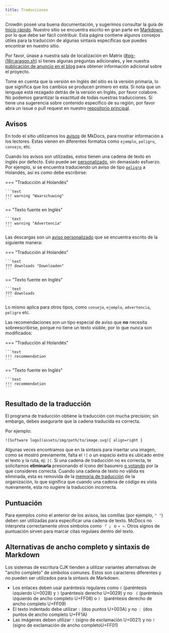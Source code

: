 ```yaml
---
title: Traducciones
---
```


Crowdin poseé una buena documentación, y sugerimos consultar la guía de [Inicio rápido](https://support.crowdin.com/crowdin-intro/). Nuestro sitio se encuentra escrito en gran parte en [Markdown](https://en.wikipedia.org/wiki/Markdown), por lo que debe ser fácil contribuir. Esta página contiene algunos consejos útiles para la traducción de algunas sintaxis específicas que puedes encontrar en nuestro sitio.

Por favor, únase a nuestra sala de localización en Matrix ([#pg-i18n:aragon.sh](https://matrix.to/#/%23pg-i18n:aragon.sh)) si tienes algunas preguntas adicionales, y lee nuestra [publicación de anuncio en el blog](https://blog.privacyguides.org/2023/02/26/i18n-announcement/) para obtener información adicional sobre el proyecto.

Tome en cuenta que la versión en Inglés del sitio es la versión primaria, lo que significa que los cambios se producen primero en esta. Si nota que un lenguaje está rezagado detrás de la versión en Inglés, por favor colabore. No podemos garantizar la exactitud de todas nuestras traducciones. Si tiene una sugerencia sobre contenido específico de su región, por favor abra un issue o pull request en nuestro [repositorio principal](https://github.com/privacyguides/privacyguides.org).

## Avisos

En todo el sitio utilizamos los [avisos](https://squidfunk.github.io/mkdocs-material/reference/admonitions/#usage) de MkDocs, para mostrar información a los lectores. Estas vienen en diferentes formatos como `ejemplo`, `peligro`, `consejo`, etc.

Cuando los avisos son utilizadas, estos tienen una cadena de texto en inglés por defecto. Esto puede ser [personalizado](https://squidfunk.github.io/mkdocs-material/reference/admonitions/#changing-the-title), sin demasiado esfuerzo. Por ejemplo, si se encuentra traduciendo un aviso de tipo [`peligro`](https://squidfunk.github.io/mkdocs-material/reference/admonitions/#type:warning) a Holandés, así es como debe escribirse:

=== "Traducción al Holandés"

    ```text
    !!! warning "Waarschuwing"
    ```

== "Texto fuente en Inglés"

    ```text
    !!! warning "Advertencia"
    ```

Las descargas son un [aviso personalizado](https://squidfunk.github.io/mkdocs-material/reference/admonitions/#custom-admonitions) que se encuentra escrito de la siguiente manera:

=== "Traducción al Holandés"

    ```text
    ??? downloads "Downloaden"
    ```

== "Texto fuente en Inglés"

    ```text
    ??? downloads
    ```

Lo mismo aplica para otros tipos, como `consejo`, `ejemplo`, `advertencia`, `peligro` etc.

Las recomendaciones son un tipo especial de aviso que **no** necesita sobreescribirse, porque no tiene un texto visible, por lo que nunca son modificados:

=== "Traducción al Holandés"

    ```text
    !!! recommendation
    ```

== "Texto fuente en Inglés"

    ```text
    !!! recommendation
    ```

## Resultado de la traducción

El programa de traducción obtiene la traducción con mucha precisión; sin embargo, debes asegurarte que la cadena traducida es correcta.

Por ejemplo:

```text
![Software logo](assets/img/path/to/image.svg){ align=right }
```

Algunas veces encontramos que en la sintaxis para insertar una imagen, como se mostró previamente, falta el `![` o un espacio extra es ubicado entre el texto y la ruta, ej: `](`. Si una cadena de traducción no es correcta, te solicitamos **eliminarla** presionando el ícono del basurero [o votando](https://support.crowdin.com/enterprise/getting-started-for-volunteers/#voting-view) por la que consideres correcta. Cuando una cadena de texto no válida es eliminada, esta es removida de la [memoria de traducción](https://support.crowdin.com/enterprise/translation-memory) de la organización, lo que significa que cuando una cadena de código es vista nuevamente, esta no sugiere la traducción incorrecta.

## Puntuación

Para ejemplos como el anterior de los avisos, las comillas (por ejemplo, `" "`) deben ser utilizadas para especificar una cadena de texto. McDocs no interpreta correctamente otros símbolos como `「 」` o `« »`. Otros signos de puntuación sirven para marcar citas regulaes dentro del texto.

## Alternativas de ancho completo y sintaxis de Markdown

Los sistemas de escritura CJK tienden a utilizar variantes alternativas de "ancho completo" de símbolos comunes. Estos son caracteres diferentes y no pueden ser utilizados para la sintaxis de Markdown.

- Los enlaces deben usar paréntesis regulares como `(` (paréntesis izquierdo U+0028) y `)` (paréntesis derecho U+0029) y no ` (` (paréntesis izquierdo de ancho completo U+FF08) o `) ` (paréntesis derecho de ancho completo U+FF09)
- El texto indentado debe utilizar `:` (dos puntos U+003A) y no `：` (dos puntos de ancho completo U+FF1A)
- Las imágenes deben utilizar `!` (signo de exclamación U+0021) y no `! ` (signo de exclamación de ancho completoU+FF01) 
